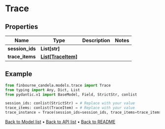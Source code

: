 # Trace

## Properties
Name | Type | Description | Notes
------------ | ------------- | ------------- | -------------
**session_ids** | **List[str]** |  | 
**trace_items** | [**List[TraceItem]**](TraceItem.md) |  | 
## Example

```python
from finbourne_candela.models.trace import Trace
from typing import Any, Dict, List
from pydantic.v1 import BaseModel, Field, StrictStr, conlist

session_ids: conlist(StrictStr) = # Replace with your value
trace_items: conlist(TraceItem) = # Replace with your value
trace_instance = Trace(session_ids=session_ids, trace_items=trace_items)

```

[Back to Model list](../README.md#documentation-for-models) &#8226; [Back to API list](../README.md#documentation-for-api-endpoints) &#8226; [Back to README](../README.md)

